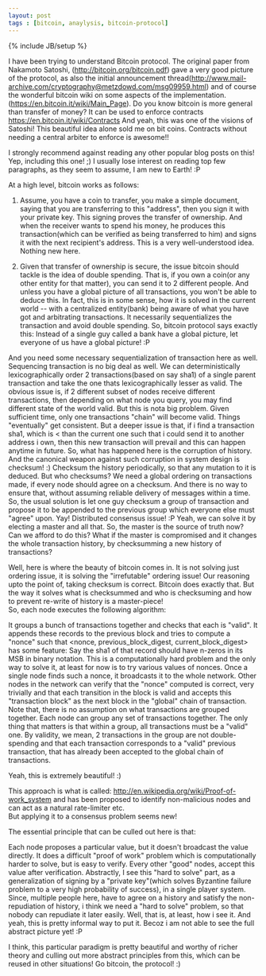 ```yaml
---  
layout: post  
tags : [bitcoin, anaylysis, bitcoin-protocol]  
---  
```

{% include JB/setup %}  
  
I have been trying to understand Bitcoin protocol. The original paper from Nakamoto Satoshi, (<http://bitcoin.org/bitcoin.pdf>) gave a very good picture of the protocol, as also the initial announcement thread(<http://www.mail-archive.com/cryptography@metzdowd.com/msg09959.html>) and of course the wonderful bitcoin wiki on some aspects of the implementation. (<https://en.bitcoin.it/wiki/Main_Page>). Do you know bitcoin is more general than transfer of money? It can be used to enforce contracts <https://en.bitcoin.it/wiki/Contracts> And yeah, this was one of the visions of Satoshi! This beautiful idea alone sold me on bit coins. Contracts without needing a central arbiter to enforce is awesome!!  
  
I strongly recommend against reading any other popular blog posts on this!  Yep, including this one! ;) I usually lose interest on reading top few paragraphs, as they seem to assume, I am new to Earth! :P  
  
At a high level, bitcoin works as follows:  
  
1. Assume, you have a coin to transfer, you make a simple document, saying that you are transferring to this "address", then you sign it with your private key. This signing proves the transfer of ownership. And when the receiver wants to spend his money, he produces this transaction(which can be verified as being transferred to him) and signs it with the next recipient's address. This is a very well-understood idea. Nothing new here.  
  
2. Given that transfer of ownership is secure, the issue bitcoin should tackle is the idea of double spending. That is, if you own a coin(or any other entity for that matter), you can send it to 2 different people. And unless you have a global picture of all transactions, you won't be able to deduce this. In fact, this is in some sense, how it is solved in the current world -- with a centralized entity(bank) being aware of what you have got and arbitrating transactions. It necessarily sequentializes the transaction and avoid double spending. So, bitcoin protocol says exactly this: Instead of a single guy called a bank have a global picture, let everyone of us have a global picture! :P   
  
And you need some necessary sequentialization of transaction here as well.  
Sequencing transaction is no big deal as well. We can deterministically lexicographically order 2 transactions(based on say sha1) of a single parent transaction and take the one thats lexicographically lesser as valid. The obvious issue is, if 2 different subset of nodes receive different transactions, then depending on what node you query, you may find different state of the world valid. But this is nota  big problem. Given sufficient time, only one transactions "chain" will become valid. Things "eventually" get consistent. But a deeper issue is that, if i find a transaction sha1, which is < than the current one such that i could send it to another address i own, then this new transaction will prevail and this can happen anytime in future. So, what has happened here is the corruption of history. And the canonical weapon against such corruption in system design is checksum! :) Checksum the history periodically, so that any mutation to it is deduced. But who checksums? We need a global ordering on transactions made, if every node should agree on a checksum. And there is no way to ensure that, without assuming reliable delivery of messages within a time. So, the usual solution is let one guy checksum a group of transaction and propose it to be appended to the previous group which everyone else must "agree" upon. Yay! Distributed consensus issue! :P Yeah, we can solve it by electing a master and all that. So, the master is the source of truth now? Can we afford to do this? What if the master is compromised and it changes the whole transaction history, by checksumming a new history of transactions?  
  
Well, here is where the beauty of bitcoin comes in. It is not solving just ordering issue, it is solving the "irrefutable" ordering issue!  Our reasoning upto the point of, taking checksum is correct. Bitcoin does exactly that. But the way it solves what is checksummed and who is checksuming and how to prevent re-write of history is a master-piece!   
So, each node executes the following algorithm:  
  
It groups a bunch of transactions together and checks that each is "valid". It appends these records to the previous block and tries to compute a "nonce" such that <nonce, previous_block_digest, current_block_digest> has some feature: Say the sha1 of that record should have n-zeros in its MSB in binary notation. This is a computationally hard problem and the only way to solve it, at least for now is to try various values of nonces. Once a single node finds such a nonce, it broadcasts it to the whole network. Other nodes in the network can verify that the "nonce" computed is correct, very trivially and that each transition in the block is valid and accepts this "transaction block" as the next block in the "global" chain of transaction. Note that, there is no assumption on what transactions are grouped together. Each node can group any set of transactions together. The only thing that matters is that within a group, all transactions must be a "valid" one. By validity, we mean, 2 transactions in the group are not double-spending and that each transaction corresponds to a "valid" previous transaction, that has already been accepted to the global chain of transactions.   
  
Yeah, this is extremely beautiful! :)   
  
This approach is what is called: <http://en.wikipedia.org/wiki/Proof-of-work_system> and has been proposed to identify non-malicious nodes and can act as a natural rate-limiter etc.  
But applying it to a consensus problem seems new!  
  
The essential principle that can be culled out here is that:  
  
Each node proposes a particular value, but it doesn't broadcast the value directly. It does a difficult "proof of work"  problem which is computationally harder to solve, but is easy to verify. Every other "good" nodes, accept this value after verification. Abstractly, I see this "hard to solve" part, as a generalization of signing by a "private key"(which solves Byzantine failure problem to a very high probability of success), in a single player system. Since, multiple people here, have to agree on a history and satisfy the non-repudiation of history, i think we need a "hard to solve" problem, so that nobody can repudiate it later easily. Well, that is, at least, how i see it. And yeah, this is pretty informal way to put it. Becoz i am not able to see the full abstract picture yet! :P  
  
I think, this particular paradigm is pretty beautiful and worthy of richer theory and culling out more abstract principles from this, which can be reused in other situations! Go bitcoin, the protocol! :)  
